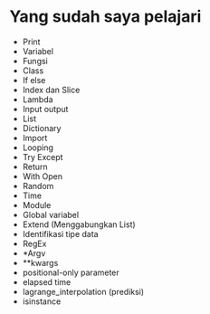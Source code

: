 # Yang sudah saya pelajari
- Print
- Variabel
- Fungsi
- Class
- If else
- Index dan Slice
- Lambda
- Input output
- List
- Dictionary
- Import
- Looping
- Try Except
- Return
- With Open
- Random
- Time
- Module
- Global variabel
- Extend (Menggabungkan List)
- Identifikasi tipe data
- RegEx
- *Argv
- **kwargs
- positional-only parameter
- elapsed time
- lagrange_interpolation (prediksi)
- isinstance
